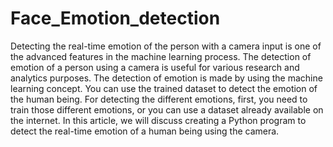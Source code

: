 # Face_Emotion_detection
Detecting the real-time emotion of the person with a camera input is one of the advanced features in the machine learning process. 
The detection of emotion of a person using a camera is useful for various research and analytics purposes. 
The detection of emotion is made by using the machine learning concept. You can use the trained dataset to detect the emotion of the human being. 
For detecting the different emotions, first, you need to train those different emotions, or you can use a dataset already available on the internet.
In this article, we will discuss creating a Python program to detect the real-time emotion of a human being using the camera.

